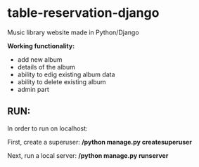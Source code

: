 # table-reservation-django
Music library website made in Python/Django

**Working functionality:**
- add new album
- details of the album
- ability to edig existing album data
- ability to delete existing album
- admin part

## RUN:
In order to run on localhost:

First, create a superuser:
__<directory of solution>/python manage.py createsuperuser__

Next, run a local server:
__<directory of solution>/python manage.py runserver__